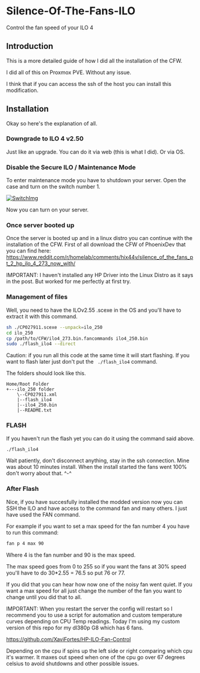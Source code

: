 # Silence-Of-The-Fans-ILO
Control the fan speed of your ILO 4

## Introduction
This is a more detailed guide of how I did all the installation of the CFW.

I did all of this on Proxmox PVE. Without any issue.

I think that if you can access the ssh of the host you can install this modification.

## Installation
Okay so here's the explanation of all.

### Downgrade to ILO 4 v2.50

Just like an upgrade. You can do it via web (this is what I did). Or via OS.

### Disable the Secure ILO / Maintenance Mode

To enter maintenance mode you have to shutdown your server. Open the case and turn on the switch number 1.

[![SwitchImg](https://i.ibb.co/5kBVq7f/Secure-ILO.jpg)](https://github.com/XaviFortes/)

Now you can turn on your server. 

### Once server booted up

Once the server is booted up and in a linux distro you can continue with the installation of the CFW. First of all download the CFW of PhoenixDev that you can find here: https://www.reddit.com/r/homelab/comments/hix44v/silence_of_the_fans_pt_2_hp_ilo_4_273_now_with/

IMPORTANT: I haven't installed any HP Driver into the Linux Distro as it says in the post. But worked for me perfectly at first try.

### Management of files

Well, you need to have the ILOv2.55  .scexe in the OS and you'll have to extract it with this command.
```sh
sh ./CP027911.scexe --unpack=ilo_250
cd ilo_250
cp /path/to/CFW/ilo4_273.bin.fancommands ilo4_250.bin
sudo ./flash_ilo4 --direct
```
Caution: if you run all this code at the same time it will start flashing. If you want to flash later just don't put the ``` ./flash_ilo4``` command.

The folders should look like this.
```sqf
Home/Root Folder
+---ilo_250 folder 
    \--CP027911.xml
    |--flash_ilo4
    |--ilo4_250.bin
    |--README.txt
```
### FLASH

If you haven't run the flash yet you can do it using the command said above.
```sh
./flash_ilo4
```
Wait patiently, don't disconnect anything, stay in the ssh connection. Mine was about 10 minutes install. When the install started the fans went 100% don't worry about that. ^-^

### After Flash

Nice, if you have succesfully installed the modded version now you can SSH the ILO and have access to the command fan and many others. I just have used the FAN command.

For example if you want to set a max speed for the fan number 4 you have to run this command:
```sh
fan p 4 max 90
```
Where 4 is the fan number and 90 is the max speed.

The max speed goes from 0 to 255 so if you want the fans at 30% speed you'll have to do 30*2.55 = 76.5 so put 76 or 77.

If you did that you can hear how now one of the noisy fan went quiet. If you want a max speed for all just change the number of the fan you want to change until you did that to all.

IMPORTANT: When you restart the server the config will restart so I recommend you to use a script for automation and custom temperature curves depending on CPU Temp readings.
Today I'm using my custom version of this repo for my dl380p G8 which has 6 fans.

https://github.com/XaviFortes/HP-ILO-Fan-Control

Depending on the cpu if spins up the left side or right comparing which cpu it's warmer.
It maxes out speed when one of the cpu go over 67 degrees celsius to avoid shutdowns and other possible issues. 
